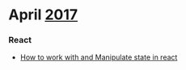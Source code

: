 # April [2017]
[2017]: https://github.com/gistnoor/Links/tree/master/Year

### React
* [How to work with and Manipulate state in react](https://www.sitepoint.com/work-with-and-manipulate-state-in-react/)
